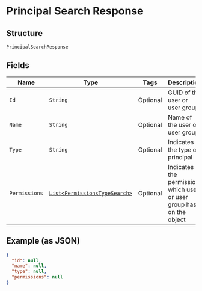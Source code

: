 
# Principal Search Response

## Structure

`PrincipalSearchResponse`

## Fields

| Name | Type | Tags | Description | Getter | Setter |
|  --- | --- | --- | --- | --- | --- |
| `Id` | `String` | Optional | GUID of the user or user group | String getId() | setId(String id) |
| `Name` | `String` | Optional | Name of the user or user group | String getName() | setName(String name) |
| `Type` | `String` | Optional | Indicates the type of principal | String getType() | setType(String type) |
| `Permissions` | [`List<PermissionsTypeSearch>`](../../doc/models/permissions-type-search.md) | Optional | Indicates the permission which user or user group has on the object | List<PermissionsTypeSearch> getPermissions() | setPermissions(List<PermissionsTypeSearch> permissions) |

## Example (as JSON)

```json
{
  "id": null,
  "name": null,
  "type": null,
  "permissions": null
}
```

